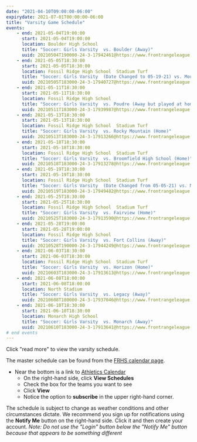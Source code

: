 ```yaml
---
date: "2021-04-10T09:00:00-06:00"
expirydate: 2021-07-01T00:00:00-06:00
title: "Varsity Game Schedule"
events:
    - end: 2021-05-04T19:00:00
      start: 2021-05-04T19:00:00
      location: Boulder High School
      title: "Soccer: Girls Varsity  vs. Boulder (Away)"
      uuid: 20210504T190000-24-3-17942461@https://www.frontrangeleague.org
    - end: 2021-05-05T18:30:00
      start: 2021-05-05T18:30:00
      location: Fossil Ridge High School  Stadium Turf
      title: "Soccer: Girls Varsity  (Date Changed to 05-19-21) vs. Mountain Range (Home)"
      uuid: 20210505T183000-24-3-17940727@https://www.frontrangeleague.org
    - end: 2021-05-11T18:30:00
      start: 2021-05-11T18:30:00
      location: Fossil Ridge High School
      title: "Soccer: Girls Varsity  vs. Poudre (Away but played at home)"
      uuid: 20210511T183000-24-3-17939987@https://www.frontrangeleague.org
    - end: 2021-05-13T18:30:00
      start: 2021-05-13T18:30:00
      location: Fossil Ridge High School  Stadium Turf
      title: "Soccer: Girls Varsity  vs. Rocky Mountain (Home)"
      uuid: 20210513T183000-24-3-17913266@https://www.frontrangeleague.org
    - end: 2021-05-18T18:30:00
      start: 2021-05-18T18:30:00
      location: Fossil Ridge High School  Stadium Turf
      title: "Soccer: Girls Varsity  vs. Broomfield High School (Home)"
      uuid: 20210518T183000-24-3-17913278@https://www.frontrangeleague.org
    - end: 2021-05-19T18:30:00
      start: 2021-05-19T18:30:00
      location: Fossil Ridge High School  Stadium Turf
      title: "Soccer: Girls Varsity  (Date Changed from 05-05-21) vs. Mountain Range (Home)"
      uuid: 20210519T183000-24-3-17949482@https://www.frontrangeleague.org
    - end: 2021-05-25T18:30:00
      start: 2021-05-25T18:30:00
      location: Fossil Ridge High School  Stadium Turf
      title: "Soccer: Girls Varsity  vs. Fairview (Home)"
      uuid: 20210525T183000-24-3-17913590@https://www.frontrangeleague.org
    - end: 2021-05-28T19:00:00
      start: 2021-05-28T19:00:00
      location: Fossil Ridge High School
      title: "Soccer: Girls Varsity  vs. Fort Collins (Away)"
      uuid: 20210528T190000-24-3-17944249@https://www.frontrangeleague.org
    - end: 2021-06-03T18:30:00
      start: 2021-06-03T18:30:00
      location: Fossil Ridge High School  Stadium Turf
      title: "Soccer: Girls Varsity  vs. Horizon (Home)"
      uuid: 20210603T183000-24-3-17913613@https://www.frontrangeleague.org
    - end: 2021-06-08T18:00:00
      start: 2021-06-08T18:00:00
      location: North Stadium
      title: "Soccer: Girls Varsity  vs. Legacy (Away)"
      uuid: 20210608T180000-24-3-17937046@https://www.frontrangeleague.org
    - end: 2021-06-10T18:30:00
      start: 2021-06-10T18:30:00
      location: Monarch High School
      title: "Soccer: Girls Varsity  vs. Monarch (Away)"
      uuid: 20210610T183000-24-3-17913641@https://www.frontrangeleague.org
# end events
---
```


Click "read more" to view the varsity schedule.

<!--more-->

The master schedule can be found from the [FRHS calendar page][frh-schedules].

* Near the bottom is a link to [Athletics Calendar][athletic schedules]
    * On the right-hand side, click **View Schedules**
    * Check the box for the teams you want to see
    * Click **View**
    * Notice the option to **subscribe** in the upper right-hand corner.

The schedule is subject to change as weather conditions and other circumstances
dictate. We recommend you sign up for notifications using the **Notify Me**
button on the right-hand side. Click it and then create your account. *Note: Do
not use the "Login" button below the "Notify Me" button because that appears to
be something different*

[frh-schedules]: https://frh.psdschools.org/calendars-and-schedules
[athletic schedules]: http://www.frontrangeleague.org/g5-bin/client.cgi?G5genie=812&school_id=5
